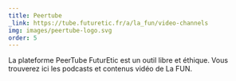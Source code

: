```yaml
---
title: Peertube
_link: https://tube.futuretic.fr/a/la_fun/video-channels
img: images/peertube-logo.svg
order: 5
---
```

La plateforme PeerTube FuturEtic est un outil libre et éthique. Vous trouverez ici les podcasts et contenus vidéo de La FUN.

